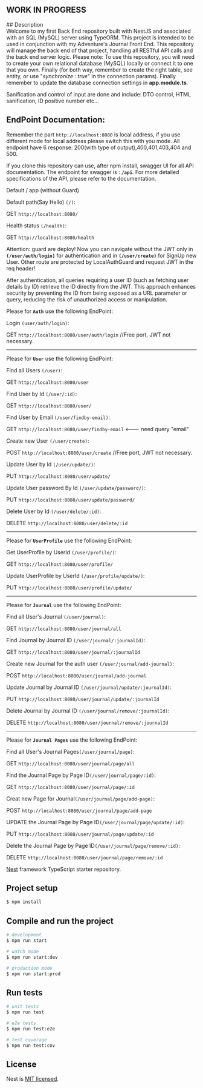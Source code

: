<h2>WORK IN PROGRESS</h2>
## Description <br>
Welcome to my first Back End repository built with NestJS and associated with an SQL (MySQL) server using TypeORM. This project is intended to be used in conjunction with my Adventure's Journal Front End. This repository will manage the back end of that project, handling all RESTful API calls and the back end server logic. 
Please note: To use this repository, you will need to create your own relational database (MySQL) locally or connect it to one that you own. Finally (for both way, remember to create the right table, see entity, or use "<i>synchronize : true</i>" in the connection params). Finally remember to update the database connection settings in <b>app.module.ts</b>.

Sanification and control of input are done and include: DTO control, HTML sanification, ID positive number etc...


## EndPoint Documentation:
Remember the part `http://localhost:8080` is local address, if you use different mode for local address please switch this with you mode.
All endpoint have 6 response: 200(with type of output),400,401,403,404 and 500.

If you clone this repository can use, after npm install, swagger UI for all API documentation. The endpoint for swagger is : <b>`/api`</b>. For more detailed specifications of the API, please refer to the documentation.

Default / app (without Guard)

Default path(Say Hello) `(/)`: <br>

GET `http://localhost:8080/` 

Health status `(/health)`: <br>

GET `http://localhost:8080/health` 

Attention: guard are deploy! Now you can navigate without the JWT only in <b>`(/user/auth/login)`</b> for authentication and in <b>`(/user/create)`</b> for SignUp new User. Other route are protected by LocalAuthGuard and request JWT in the req header!

After authentication, all queries requiring a user ID (such as fetching user details by ID) retrieve the ID directly from the JWT. This approach enhances security by preventing the ID from being exposed as a URL parameter or query, reducing the risk of unauthorized access or manipulation.


Please for <b>`Auth`</b> use the following EndPoint:

Login `(user/auth/login)`: <br>

GET `http://localhost:8080/user/auth/login` //Free port, JWT not necessary.

<hr>

Please for <b>`User`</b> use the following EndPoint:

Find all Users `(/user)`: <br>

GET `http://localhost:8080/user` 

Find User by Id `(/user/:id)`:<br>

GET `http://localhost:8080/user/`

Find User by Email `(/user/findby-email)`: <br>

GET `http://localhost:8080/user/findby-email`  <--- need query "email"

Create new User `(/user/create)`:<br>

POST `http://localhost:8080/user/create` //Free port, JWT not necessary.

Update User by Id `(/user/update/)`:<br>

PUT `http://localhost:8080/user/update/`

Update User password By Id `(/user/update/password/)`:<br>

PUT `http://localhost:8080/user/update/password/`

Delete User by Id `(/user/delete/:id)`:<br>

DELETE `http://localhost:8080/user/delete/:id`

<hr>

Please for <b>`UserProfile`</b> use the following EndPoint:

Get UserProfile by UserId `(/user/profile/)`: <br>

GET `http://localhost:8080/user/profile/` 

Update UserProfile by UserId `(/user/profile/update/)`: <br>

PUT `http://localhost:8080/user/profile/update/`

<hr>

Please for <b>`Journal`</b> use the following EndPoint:

Find all User's Journal `(/user/journal)`: <br>

GET `http://localhost:8080/user/journal/all` 

Find Journal by Journal ID `(/user/journal/:journalId)`: <br>

GET `http://localhost:8080/user/journal/:journalId` 

Create new Journal for the auth user `(/user/journal/add-journal)`: <br>

POST `http://localhost:8080/user/journal/add-journal`

Update Journal by Journal ID `(/user/journal/update/:journalId)`: <br>

PUT `http://localhost:8080/user/journal/update/:journalId` 

Delete Journal by Journal ID `(/user/journal/remove/:journalId)`: <br>

DELETE `http://localhost:8080/user/journal/remove/:journalId` 

<hr>

Please for <b>`Journal Pages`</b> use the following EndPoint:

Find all User's Journal Pages`(/user/journal/page)`: <br>

GET `http://localhost:8080/user/journal/page/all` 

Find the Journal Page by Page ID`(/user/journal/page/:id)`: <br>

GET `http://localhost:8080/user/journal/page/:id` 

Creat new Page for Journal`(/user/journal/page/add-page)`: <br>

POST `http://localhost:8080/user/journal/page/add-page` 

UPDATE the Journal Page by Page ID`(/user/journal/page/update/:id)`: <br>

PUT `http://localhost:8080/user/journal/page/update/:id` 

Delete the Journal Page by Page ID`(/user/journal/page/remove/:id)`: <br>

DELETE `http://localhost:8080/user/journal/page/remove/:id` 








[Nest](https://github.com/nestjs/nest) framework TypeScript starter repository.

## Project setup

```bash
$ npm install
```

## Compile and run the project

```bash
# development
$ npm run start

# watch mode
$ npm run start:dev

# production mode
$ npm run start:prod
```

## Run tests

```bash
# unit tests
$ npm run test

# e2e tests
$ npm run test:e2e

# test coverage
$ npm run test:cov
```

## License

Nest is [MIT licensed](https://github.com/nestjs/nest/blob/master/LICENSE).
